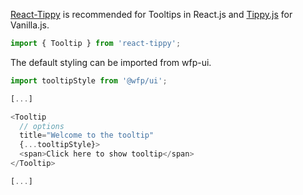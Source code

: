 [React-Tippy](https://github.com/tvkhoa/react-tippy) is recommended for Tooltips in React.js and [Tippy.js](https://github.com/atomiks/tippyjs) for Vanilla.js.

```js
import { Tooltip } from 'react-tippy';
```

The default styling can be imported from wfp-ui.

```js
import tooltipStyle from '@wfp/ui';

[...]

<Tooltip
  // options
  title="Welcome to the tooltip"
  {...tooltipStyle}>
  <span>Click here to show tooltip</span>
</Tooltip>

[...]
```

